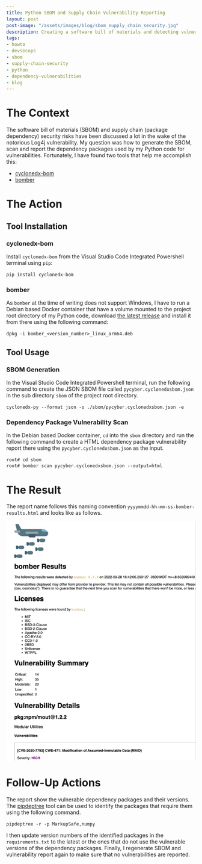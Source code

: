 ```yaml
---
title: Python SBOM and Supply Chain Vulnerability Reporting
layout: post
post-image: "/assets/images/blog/sbom_supply_chain_security.jpg"
description: Creating a software bill of materials and detecting vulnerabilities in Python dependency packages
tags:
- howto
- devsecops
- sbom
- supply-chain-security
- python
- dependency-vulnerabilities
- blog
---
```


# The Context

The software bill of materials (SBOM) and supply chain (package dependency) security risks have been discussed a lot in the wake of the notorious Log4j vulnerability. My question was how to generate the SBOM, scan and report the dependency packages used by my Python code for vulnerabilities. Fortunately, I have found two tools that help me accomplish this:
- [cyclonedx-bom](https://github.com/CycloneDX/cyclonedx-python)
- [bomber](https://github.com/devops-kung-fu/bomber)

# The Action

## Tool Installation

### cyclonedx-bom

Install `cyclonedx-bom` from the Visual Studio Code Integrated Powershell terminal using `pip`:

```
pip install cyclonedx-bom
```

### bomber

As `bomber` at the time of writing does not support Windows, I have to run a Debian based Docker container that have a volume mounted to the project root directory of my Python code, download [the latest release](https://github.com/devops-kung-fu/hookz/releases) and install it from there using the following command:

```
dpkg -i bomber_<version_number>_linux_arm64.deb
```

## Tool Usage

### SBOM Generation

In the Visual Studio Code Integrated Powershell terminal, run the following command to create the JSON SBOM file called `pycyber.cyclonedxsbom.json` in the sub directory `sbom` of the project root directory.

```
cyclonedx-py --format json -o ./sbom/pycyber.cyclonedxsbom.json -e
```

### Dependency Package Vulnerability Scan

In the Debian based Docker container, `cd` into the `sbom` directory and run the following command to create a HTML dependency package vulnerability report there using the `pycyber.cyclonedxsbom.json` as the input.

```
root# cd sbom
root# bomber scan pycyber.cyclonedxsbom.json --output=html
```

# The Result

The report name follows this naming convention `yyyymmdd-hh-mm-ss-bomber-results.html` and looks like as follows.

![Bomber SBOM Vulnerability Report](/assets/images/blog/bomber_report.png "Bomber Software Supply Chain Vulnerability Report")

# Follow-Up Actions

The report show the vulnerable dependency packages and their versions. The [pipdeptree](https://github.com/tox-dev/pipdeptree) tool can be used to identify the packages that require them using the following command.

```
pipdeptree -r -p MarkupSafe,numpy
```

I then update version numbers of the identified packages in the `requirements.txt` to the latest or the ones that do not use the vulnerable versions of the dependency packages. Finally, I regenerate SBOM and vulnerability report again to make sure that no vulnerabilities are reported.
